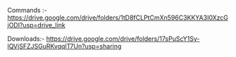 Commands :- https://drive.google.com/drive/folders/1tD8fCLPtCmXn596C3KKYA3I0XzcGjODI?usp=drive_link

Downloads:- https://drive.google.com/drive/folders/17sPuScY1Sy-lQVjSFZJSGuRKvqqlT7Un?usp=sharing
